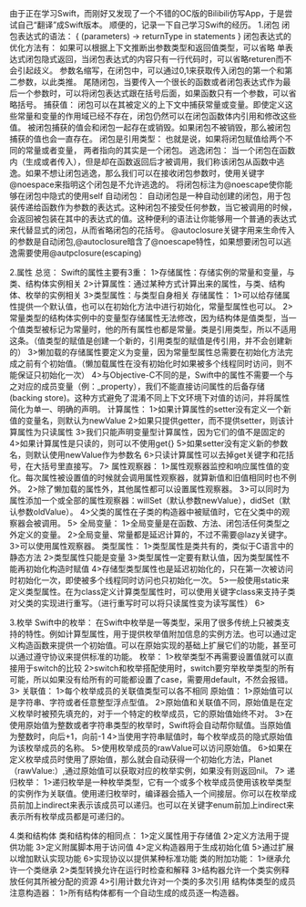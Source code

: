 由于正在学习Swift，而刚好又发现了一个不错的OC版的Bilibili仿写App，于是尝试自己“翻译”成Swift版本。
顺便的，记录一下自己学习Swift的经历。
1.闭包
	闭包表达式的语法： { (parameters) -> returnType in
						statements
					}
	闭包表达式的优化方法有：
		如果可以根据上下文推断出参数类型和返回值类型，可以省略
		单表达式闭包隐式返回，当闭包表达式的内容只有一行代码时，可以省略returen而不会引起歧义。
		参数名缩写，在闭包中，可以通过$0,$1来获取传入闭包的第一个和第二参数，以此类推。
		尾随闭包，当要传入一个很长的函数或者闭包表达式作为最后一个参数时，可以将闭包表达式跟在括号后面，如果函数只有一个参数，可以省略括号。
	捕获值：
		闭包可以在其被定义的上下文中捕获常量或变量。即使定义这些常量和变量的作用域已经不存在，闭包仍然可以在闭包函数体内引用和修改这些值。
		被闭包捕获的值会和闭包一起存在或销毁。如果闭包不被销毁，那么被闭包捕获的值也会一直存在。
	闭包是引用类型：
		也就是说，如果将闭包赋值给两个不同的常量或者变量，	两者指向的其实是一个闭包。
	逃逸闭包：
		当一个闭包在函数内（生成或者传入），但是却在函数返回后才被调用，我们称该闭包从函数中逃逸。如果不想让闭包逃逸，那么我们可以在接收闭包参数时，使用关键字@noespace来指明这个闭包是不允许逃逸的。
		将闭包标注为@noescape使你能够在闭包中隐式的使用self
	自动闭包：
		自动闭包是一种自动创建的闭包，用于包装传递给函数作为参数的表达式。这种闭包不接受任何参数，当它被调用的时候，会返回被包装在其中的表达式的值。这种便利的语法让你能够用一个普通的表达式来代替显式的闭包，从而省略闭包的花括号。
		@autoclosure关键字用来生命传入的参数是自动闭包,@autoclosure暗含了@noescape特性，如果想要闭包可以逃逸需要使用@autpclosure(escaping)


2.属性
	总览：
		Swift的属性主要有3重：
			1>存储属性：存储实例的常量和变量，与类、结构体实例相关
			2>计算属性：通过某种方式计算出来的属性，与类、结构体、枚举的实例相关
			3>类型属性：与类型自身相关
	存储属性：
		1>可以给存储属性提供一个默认值，也可以在初始化方法中进行初始化，常量型属性也可以。
		2>常量类型的结构体实例中的变量型存储属性无法修改，因为结构体是值类型，当一个值类型被标记为常量时，他的所有属性也都是常量。类是引用类型，所以不适用这条。（值类型的赋值是创建一个新的，引用类型的赋值是传引用，并不会创建新的）
		3>懒加载的存储属性要定义为变量，因为常量型属性总需要在初始化方法完成之前有个初始值。（懒加载属性在没有初始化时如果被多个线程同时访问，则不能保证只初始化一次）
		4>与Objective-C不同的是，Swift中的属性不需要一个与之对应的成员变量（例：_property），我们不能直接访问属性的后备存储(backing store)。这种方式避免了混淆不同上下文环境下对值的访问，并将属性简化为单一、明确的声明。
	计算属性：
		1>如果计算属性的setter没有定义一个新值的变量名，则默认为newValue
		2>如果只提供getter，而不提供setter，则该计算属性为只读属性
		3>我们只能声明变量型计算属性，因为它们的值不是固定的
		4>如果计算属性是只读的，则可以不使用get{}
		5>如果setter没有定义新的参数名，则默认使用newValue作为参数名
		6>只读计算属性可以去掉get关键字和花括号，在大括号里直接写。
		7>
	属性观察器：
		1>属性观察器监控和响应属性值的变化。每次属性被设置值的时候就会调用属性观察器，就算新值和旧值相同时也不例外。
		2>除了懒加载的属性外，其他属性都可以设置属性观察器。
		3>可以同时为属性添加一个或全部的属性观察器：willSet（默认参数newValue），didSet（默认参数oldValue）。
		4>父类的属性在子类的构造器中被赋值时，它在父类中的观察器会被调用。
		5>
	全局变量：
		1>全局变量是在函数、方法、闭包活任何类型之外定义的变量。
		2>全局变量、常量都是延迟计算的，不过不需要@lazy关键字。
		3>可以使用属性观察器。
	类型属性：
		1>类型属性是类共有的，类似于C语言中的静态方法
		2>类型属性只能是变量
		3>类型属性一定要有默认值，因为类型属性不能再初始化构造时赋值
		4>存储型类型属性也是延迟初始化的，只在第一次被访问时初始化一次，即使被多个线程同时访问也只初始化一次。
		5>一般使用static来定义类型属性。在为class定义计算类型属性时，可以使用关键字class来支持子类对父类的实现进行重写。（进行重写时可以将只读属性变为读写属性）
		6>


3.枚举
	Swift中的枚举：
		在Swift中枚举是一等类型，采用了很多传统上只被类支持的特性。例如计算型属性，用于提供枚举值附加信息的实例方法。也可以通过定义构造函数来提供一个初始值。可以在原始实现的基础上扩展它们的功能，甚至可以通过遵守协议来提供标准的功能。
	枚举：
		1>枚举类型不再需要设置值就可以直接用于switch的比较
		2>switch和枚举搭配使用时，switch要穷举枚举类型的所有可能，所以如果没有给所有的可能都设置了case，需要用default，不然会报错。
		3>
	关联值：
		1>每个枚举成员的关联值类型可以各不相同
	原始值：
		1>原始值可以是字符串、字符或者任意整型浮点型值。
		2>原始值和关联值不同，原始值是在定义枚举时被预先填充的，对于一个特定的枚举成员，它的原始值始终不对。
		3>在使用原始值为整数或者字符串类型的枚举时，Swift将会自动帮你赋值。当原始值为整数时，向后+1，向前-1
		4>当使用字符串赋值时，每个枚举成员的隐式原始值为该枚举成员的名称。
		5>使用枚举成员的rawValue可以访问原始值。
		6>如果在定义枚举成员时使用了原始值，那么就会自动获得一个初始化方法，Planet（rawValue:）,通过原始值可以获取对应的枚举实例，如果没有则返回nil。
		7>
	递归枚举：
		1>递归枚举是一种枚举类型，它有一个或多个枚举成员使用该枚举类型的实例作为关联值。使用递归枚举时，编译器会插入一个间接层。你可以在枚举成员前加上indirect来表示该成员可以递归。也可以在关键字enum前加上indirect来表示所有枚举成员都是可递归的。


4.类和结构体
	类和结构体的相同点：
		1>定义属性用于存储值
		2>定义方法用于提供功能
		3>定义附属脚本用于访问值
		4>定义构造器用于生成初始化值
		5>通过扩展以增加默认实现功能
		6>实现协议以提供某种标准功能
	类的附加功能：
		1>继承允许一个类继承
		2>类型转换允许在运行时检查和解释
		3>结构器允许一个类实例释放任何其所被分配的资源
		4>引用计数允许对一个类的多次引用
	结构体类型的成员注意构造器：
		1>所有结构体都有一个自动生成的成员逐一构造器。
